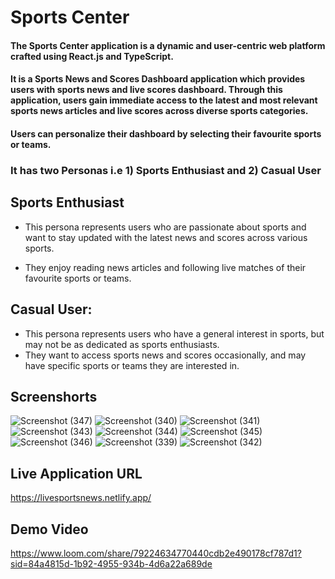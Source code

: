 # Sports Center
#### The Sports Center application is a dynamic and user-centric web platform crafted using React.js and TypeScript.
#### It is a Sports News and Scores Dashboard application which provides users with sports news and live scores dashboard. Through this application, users gain immediate access to the latest and most relevant sports news articles and live scores across diverse sports categories.
#### Users can personalize their dashboard by selecting their favourite sports or teams.

### It has two Personas i.e 1) Sports Enthusiast and 2) Casual User
## Sports Enthusiast
+ This persona represents users who are passionate about sports and want to stay updated with the latest news and scores across various sports.
- They enjoy reading news articles and following live matches of their favourite sports or teams.
## Casual User:
+ This persona represents users who have a general interest in sports, but may not be as dedicated as sports enthusiasts.
+ They want to access sports news and scores occasionally, and may have specific sports or teams they are interested in.

## Screenshorts
![Screenshot (347)](https://github.com/pavankumar1921/sport_news/assets/104848621/8cf7c4c4-5a76-41ae-a63d-7dff6af0dc12)
![Screenshot (340)](https://github.com/pavankumar1921/sport_news/assets/104848621/8f79a5f5-92b8-45af-be93-1e9602411f82)
![Screenshot (341)](https://github.com/pavankumar1921/sport_news/assets/104848621/bfc8c0af-a780-440c-988e-00412f356b3a)
![Screenshot (343)](https://github.com/pavankumar1921/sport_news/assets/104848621/caf86d43-9a86-4c14-a344-a8c1980b14de)
![Screenshot (344)](https://github.com/pavankumar1921/sport_news/assets/104848621/03133501-9f0b-4338-b573-f0dbf9448e6c)
![Screenshot (345)](https://github.com/pavankumar1921/sport_news/assets/104848621/3b3ee0b2-9001-46df-9e14-22d5f79455bd)
![Screenshot (346)](https://github.com/pavankumar1921/sport_news/assets/104848621/5774a6ad-55d0-45ac-8876-e78f543ab400)
![Screenshot (339)](https://github.com/pavankumar1921/sport_news/assets/104848621/740bdabe-9aaf-4c40-8db6-f1bf47980423)
![Screenshot (342)](https://github.com/pavankumar1921/sport_news/assets/104848621/eedde575-5d3a-4e53-8baa-e8a8cc47f7f0)

## Live Application URL
https://livesportsnews.netlify.app/

## Demo Video
https://www.loom.com/share/79224634770440cdb2e490178cf787d1?sid=84a4815d-1b92-4955-934b-4d6a22a689de
